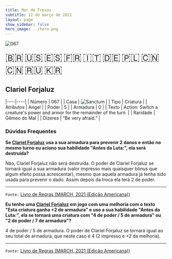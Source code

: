 ```yaml
---
title: Mar de Trevas
subtitle: 12 de março de 2021
layout: page
show_sidebar: false
hero_image: ../hero.png
---
```


![067](https://mastervault-storage-prod.s3.amazonaws.com/media/card_front/pt/496_067_QQX4XF7P5J9Q_pt.png)

<span title="Português" style="font-size: 32px;cursor: pointer;" onclick="javascript:document.querySelector('img[alt=\'067\']').src=document.querySelector('img[alt=\'067\']').src.replace(/card_front\/[^/]+/, 'card_front/pt').replace(/_[^/.0-9]+\.png/, '_pt.png')">🇧🇷</span>
<span title="English" style="font-size: 32px;cursor: pointer;" onclick="javascript:document.querySelector('img[alt=\'067\']').src=document.querySelector('img[alt=\'067\']').src.replace(/card_front\/[^/]+/, 'card_front/en').replace(/_[^/.0-9]+\.png/, '_en.png')">🇺🇸</span>
<span title="Español" style="font-size: 32px;cursor: pointer;" onclick="javascript:document.querySelector('img[alt=\'067\']').src=document.querySelector('img[alt=\'067\']').src.replace(/card_front\/[^/]+/, 'card_front/es').replace(/_[^/.0-9]+\.png/, '_es.png')">🇪🇸</span>
<span title="Français" style="font-size: 32px;cursor: pointer;" onclick="javascript:document.querySelector('img[alt=\'067\']').src=document.querySelector('img[alt=\'067\']').src.replace(/card_front\/[^/]+/, 'card_front/fr').replace(/_[^/.0-9]+\.png/, '_fr.png')">🇫🇷</span>
<span title="Italiano" style="font-size: 32px;cursor: pointer;" onclick="javascript:document.querySelector('img[alt=\'067\']').src=document.querySelector('img[alt=\'067\']').src.replace(/card_front\/[^/]+/, 'card_front/it').replace(/_[^/.0-9]+\.png/, '_it.png')">🇮🇹</span>
<span title="Deutsche" style="font-size: 32px;cursor: pointer;" onclick="javascript:document.querySelector('img[alt=\'067\']').src=document.querySelector('img[alt=\'067\']').src.replace(/card_front\/[^/]+/, 'card_front/de').replace(/_[^/.0-9]+\.png/, '_de.png')">🇩🇪</span>
<span title="Polskie" style="font-size: 32px;cursor: pointer;" onclick="javascript:document.querySelector('img[alt=\'067\']').src=document.querySelector('img[alt=\'067\']').src.replace(/card_front\/[^/]+/, 'card_front/pl').replace(/_[^/.0-9]+\.png/, '_pl.png')">🇵🇱</span>
<span title="简体中文" style="font-size: 32px;cursor: pointer;" onclick="javascript:document.querySelector('img[alt=\'067\']').src=document.querySelector('img[alt=\'067\']').src.replace(/card_front\/[^/]+/, 'card_front/zh-hans').replace(/_[^/.0-9]+\.png/, '_zh-hans.png')">🇨🇳</span>
<span title="繁體中文" style="font-size: 32px;cursor: pointer;" onclick="javascript:document.querySelector('img[alt=\'067\']').src=document.querySelector('img[alt=\'067\']').src.replace(/card_front\/[^/]+/, 'card_front/zh-hant').replace(/_[^/.0-9]+\.png/, '_zh-hant.png')">🇨🇳</span>
<span title="Pусский" style="font-size: 32px;cursor: pointer;" onclick="javascript:document.querySelector('img[alt=\'067\']').src=document.querySelector('img[alt=\'067\']').src.replace(/card_front\/[^/]+/, 'card_front/ru').replace(/_[^/.0-9]+\.png/, '_ru.png')">🇷🇺</span>
<span title="한국어" style="font-size: 32px;cursor: pointer;" onclick="javascript:document.querySelector('img[alt=\'067\']').src=document.querySelector('img[alt=\'067\']').src.replace(/card_front\/[^/]+/, 'card_front/ko').replace(/_[^/.0-9]+\.png/, '_ko.png')">🇰🇷</span>

## Clariel Forjaluz

|----|----|
| Número | 067 |
| Casa | ![Sanctum](https://archonarcana.com/images/thumb/c/c7/Sanctum.png/22px-Sanctum.png "Santuário") |
| Tipo | Criatura |
| Atributos | Angel |
| Poder | 5 |
| Armadura | 0 |
| Texto | Action: Switch a creature's power and armor for the remainder of the turn. |
| Raridade | Gêmeo do Mal |
| Dizeres | “Be very afraid.” |

### Dúvidas Frequentes

**Se [Clariel Forjaluz](/dt/080) usa a sua armadura para prevenir 2 danos e então no mesmo turno eu aciono sua habilidade "Antes da Luta:", ela será destruída?**

Não, Clariel Forjaluz não será destruída. O poder de Clariel Forjaluz se tornará igual a sua armadura (valor impresso mais quaisquer bônus que algum efeito possa acrescentar), mesmo que aquela armadura já tenha sido usada para prevenir o dado. Assim depois da troca ela terá 2 de poder.

<hr/>

`Fonte:` [Livro de Regras (MARCH, 2021 (Edição Americana))](https://images-cdn.fantasyflightgames.com/filer_public/0f/97/0f97ae74-4b50-4391-a4ef-0eebe49d409f/keyforge_rulebook_v15_compressed.pdf)

**Eu tenho uma [Clariel Forjaluz](/dt/080) em jogo com uma melhoria com o texto "Esta criatura ganha +2 de armadura" e uso a sua habilidade "Antes da Luta:", ela se tornará uma criatura com "4 de poder / 5 de armadura" ou "2 de poder / 7 de armadura"?**

4 de poder / 5 de armadura. O poder de Clariel Forjaluz se tornará igual ao seu total de armadura, que neste caso é 4 (2 impresso e +2 da melhoria).

<hr/>

`Fonte:` [Livro de Regras (MARCH, 2021 (Edição Americana))](https://images-cdn.fantasyflightgames.com/filer_public/0f/97/0f97ae74-4b50-4391-a4ef-0eebe49d409f/keyforge_rulebook_v15_compressed.pdf)
